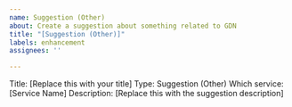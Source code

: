 ```yaml
---
name: Suggestion (Other)
about: Create a suggestion about something related to GDN
title: "[Suggestion (Other)]"
labels: enhancement
assignees: ''

---
```


Title: [Replace this with your title]
Type: Suggestion (Other)
Which service: [Service Name]
Description:
[Replace this with the suggestion description]
